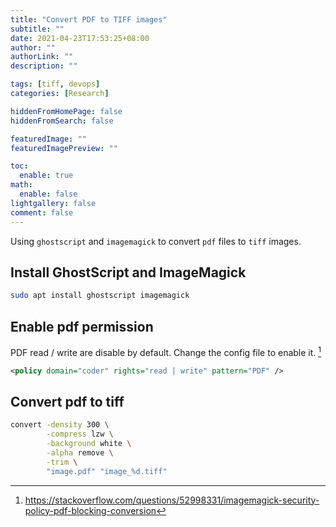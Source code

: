 ```yaml
---
title: "Convert PDF to TIFF images"
subtitle: ""
date: 2021-04-23T17:53:25+08:00
author: ""
authorLink: ""
description: ""

tags: [tiff, devops]
categories: [Research]

hiddenFromHomePage: false
hiddenFromSearch: false

featuredImage: ""
featuredImagePreview: ""

toc:
  enable: true
math:
  enable: false
lightgallery: false
comment: false
---
```


Using `ghostscript` and `imagemagick` to convert `pdf` files to `tiff` images.

<!--more-->

## Install GhostScript and ImageMagick

```bash Ubuntu
sudo apt install ghostscript imagemagick
```

## Enable pdf permission

PDF read / write are disable by default. Change the config file to enable it. [^1]

```xml /etc/ImageMagick-7/policy.xml
<policy domain="coder" rights="read | write" pattern="PDF" />
```

[^1]: https://stackoverflow.com/questions/52998331/imagemagick-security-policy-pdf-blocking-conversion

## Convert pdf to tiff

```bash
convert -density 300 \
        -compress lzw \
        -background white \
        -alpha remove \
        -trim \
        "image.pdf" "image_%d.tiff"
```
